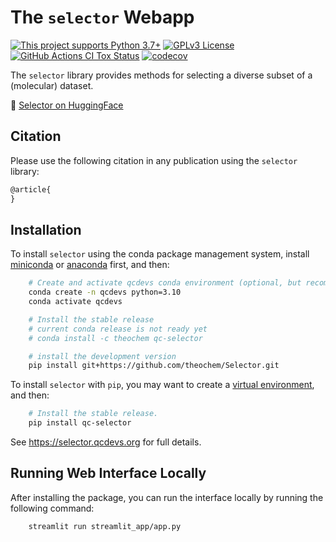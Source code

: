 # The `selector` Webapp

[![This project supports Python 3.7+](https://img.shields.io/badge/Python-3.7+-blue.svg)](https://python.org/downloads)
[![GPLv3 License](https://img.shields.io/badge/License-GPL%20v3-yellow.svg)](https://opensource.org/licenses/)
[![GitHub Actions CI Tox Status](https://github.com/theochem/Selector/actions/workflows/ci_tox.yml/badge.svg?branch=main)](https://github.com/theochem/Selector/actions/workflows/ci_tox.yml)
[![codecov](https://codecov.io/gh/theochem/Selector/graph/badge.svg?token=0UJixrJfNJ)](https://codecov.io/gh/theochem/Selector)

The `selector` library provides methods for selecting a diverse subset of a (molecular) dataset.

🤗 [Selector on HuggingFace](https://huggingface.co/spaces/QCDevs/selector)

Citation
--------

Please use the following citation in any publication using the `selector` library:

```md
@article{
}
```


Installation
------------

To install `selector` using the conda package management system, install
[miniconda](https://conda.io/miniconda.html) or [anaconda](https://www.anaconda.com/download)
first, and then:

```bash
    # Create and activate qcdevs conda environment (optional, but recommended)
    conda create -n qcdevs python=3.10
    conda activate qcdevs

    # Install the stable release
    # current conda release is not ready yet
    # conda install -c theochem qc-selector

    # install the development version
    pip install git+https://github.com/theochem/Selector.git
```

To install `selector` with `pip`, you may want to create a
[virtual environment](https://docs.python.org/3/tutorial/venv.html), and then:


```bash
    # Install the stable release.
    pip install qc-selector
```

See https://selector.qcdevs.org for full details.

Running Web Interface Locally
------------

After installing the package, you can run the interface locally by running the following command:

```bash
    streamlit run streamlit_app/app.py
```
